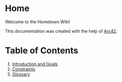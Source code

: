 # Home

Welcome to the Hometown Wiki!

This documentation was created with the help of [Arc42](https://arc42.org/).

# Table of Contents

1. [Introduction and Goals](01.-Introduction-and-Goals.md)
2. [Constraints](02.-Constraints.md)
3. [Glossary](06.-Glossary.md)